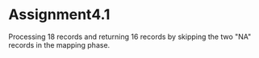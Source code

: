 # Assignment4.1
Processing 18 records and returning 16 records by skipping the two "NA" records in the mapping phase.
